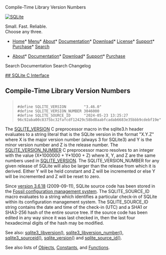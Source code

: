 




Compile\-Time Library Version Numbers




[![SQLite](../images/sqlite370_banner.gif)](../index.html)


Small. Fast. Reliable.  
Choose any three.


* [Home](../index.html)* [Menu](javascript:void(0))* [About](../about.html)* [Documentation](../docs.html)* [Download](../download.html)* [License](../copyright.html)* [Support](../support.html)* [Purchase](../prosupport.html)* [Search](javascript:void(0))




* [About](../about.html)* [Documentation](../docs.html)* [Download](../download.html)* [Support](../support.html)* [Purchase](../prosupport.html)






Search Documentation
Search Changelog









[## SQLite C Interface](../c3ref/intro.html)
## Compile\-Time Library Version Numbers




> ```
> 
> #define SQLITE_VERSION        "3.46.0"
> #define SQLITE_VERSION_NUMBER 3046000
> #define SQLITE_SOURCE_ID      "2024-05-23 13:25:27 96c92aba00c8375bc32fafcdf12429c58bd8aabfcadab6683e35bbb9cdebf19e"
> 
> ```



The [SQLITE\_VERSION](../c3ref/c_source_id.html) C preprocessor macro in the sqlite3\.h header
evaluates to a string literal that is the SQLite version in the
format "X.Y.Z" where X is the major version number (always 3 for
SQLite3\) and Y is the minor version number and Z is the release number.
The [SQLITE\_VERSION\_NUMBER](../c3ref/c_source_id.html) C preprocessor macro resolves to an integer
with the value (X\*1000000 \+ Y\*1000 \+ Z) where X, Y, and Z are the same
numbers used in [SQLITE\_VERSION](../c3ref/c_source_id.html).
The SQLITE\_VERSION\_NUMBER for any given release of SQLite will also
be larger than the release from which it is derived. Either Y will
be held constant and Z will be incremented or else Y will be incremented
and Z will be reset to zero.


Since [version 3\.6\.18](../releaselog/3_6_18.html) (2009\-09\-11\),
SQLite source code has been stored in the
[Fossil configuration management
system](http://www.fossil-scm.org/). The SQLITE\_SOURCE\_ID macro evaluates to
a string which identifies a particular check\-in of SQLite
within its configuration management system. The SQLITE\_SOURCE\_ID
string contains the date and time of the check\-in (UTC) and a SHA1
or SHA3\-256 hash of the entire source tree. If the source code has
been edited in any way since it was last checked in, then the last
four hexadecimal digits of the hash may be modified.


See also: [sqlite3\_libversion()](../c3ref/libversion.html),
[sqlite3\_libversion\_number()](../c3ref/libversion.html), [sqlite3\_sourceid()](../c3ref/libversion.html),
[sqlite\_version()](../lang_corefunc.html#sqlite_version) and [sqlite\_source\_id()](../lang_corefunc.html#sqlite_source_id).


See also lists of
 [Objects](../c3ref/objlist.html),
 [Constants](../c3ref/constlist.html), and
 [Functions](../c3ref/funclist.html).



